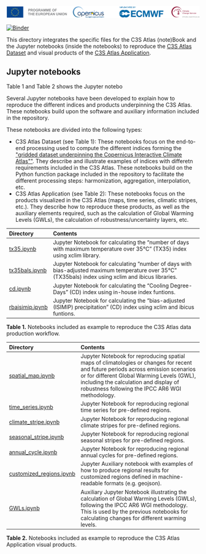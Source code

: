 ![logo](./notebooks/figures/LogoLine_horizon_C3S.png)

[![Binder](https://mybinder.org/badge_logo.svg)](https://mybinder.org/v2/gh/ecmwf-projects/c3s-atlas/tree/main/HEAD?urlpath=%2Fdoc%2Ftree%2Fhttps%3A%2F%2Fgithub.com%2Fecmwf-projects%2Fc3s-atlas%2Fblob%2Fmain%2Fbook%2Ftx35.ipynb)


This directory integrates the specific files for the C3S Atlas (note)Book and the Jupyter notebooks (inside the notebooks) to reproduce the [C3S Atlas Dataset](https://doi.org/10.24381/cds.h35hb680) and visual products of the [C3S Atlas Application](https://atlas.climate.copernicus.eu).

## Jupyter notebooks

Table 1 and Table 2 shows the Jupyter notebo

Several Jupyter notebooks have been developed to explain how to reproduce the different indices and products underpinning the C3S Atlas. These notebooks build upon the software and auxiliary information included in the repository.

These notebooks are divided into the following types: 
 - C3S Atlas Dataset (see Table 1): These notebooks focus on the end-to-end processing used to compute the different indices forming the ["gridded dataset underpinning the Copernicus Interactive Climate Atlas""](https://cds.climate.copernicus.eu/datasets/multi-origin-c3s-atlas?tab=overview). They describe and illustrate examples of indices with differetn requirements included in the C3S Atlas. These notebooks build on the Python function package included in the repository to facilitate the different processing steps: harmonization, aggregation, interpolation, etc.
 - C3S Atlas Application (see Table 2): These notebooks focus on the products visualized in the C3S Atlas (maps, time series, climatic stripes, etc.). They describe how to reproduce these products, as well as the auxiliary elements required, such as the calculation of Global Warming Levels (GWLs), the calculation of robustness/uncertainty layers, etc.


| Directory | Contents |
| :-------- | :------- |
| [tx35.ipynb](https://github.com/ecmwf-projects/c3s-atlas/blob/main/book/notebooks/tx35.ipynb) | Jupyter Notebook for calculating the “number of days with maximum temperature over 35°C” (TX35) index using xclim library. | 
| [tx35bals.ipynb](https://github.com/ecmwf-projects/c3s-atlas/blob/main/book/notebooks/tx35bals.ipynb) | Jupyter Notebook for calculating “number of days with bias-adjusted maximum temperature over 35°C” (TX35bals) index using xclim and ibicus libraries. |
| [cd.ipynb](https://github.com/ecmwf-projects/c3s-atlas/blob/main/book/notebooks/cd.ipynb) | Jupyter Notebook for calculating the “Cooling Degree-Days” (CD) index using in-house index funtions. |
| [rbaisimip.ipynb](https://github.com/ecmwf-projects/c3s-atlas/blob/main/book/notebooks/rbaisimip.ipynb) | Jupyter Notebook for calculating the “bias-adjusted (ISIMIP) precipitation” (CD) index using xclim and ibicus funtions. |

**Table 1.** Notebooks included as example to reproduce the C3S Atlas data production workflow.

| Directory | Contents |
| :-------- | :------- |
|  [spatial_map.ipynb](https://github.com/ecmwf-projects/c3s-atlas/blob/main/book/notebooks/spatial_map.ipynb) | Jupyter Notebook for reproducing spatial maps of climatologies or changes for recent and future periods across emission scenarios or for different Global Warming Levels (GWL), including the calculation and display of robustness following the IPCC AR6 WGI methodology.
|  [time_series.ipynb](https://github.com/ecmwf-projects/c3s-atlas/blob/main/book/notebooks/time_series.ipynb) | Jupyter Notebook for reproducing regional time series for pre-defined regions.
|  [climate_stripe.ipynb](https://github.com/ecmwf-projects/c3s-atlas/blob/main/book/notebooks/climate_stripes.ipynb) | Jupyter Notebook for reproducing regional climate stripes for pre-defined regions.
|  [seasonal_stripe.ipynb](https://github.com/ecmwf-projects/c3s-atlas/blob/main/book/notebooks/seasonal_stripes.ipynb) | Jupyter Notebook for reproducing regional seasonal stripes for pre-defined regions.
|  [annual_cycle.ipynb](https://github.com/ecmwf-projects/c3s-atlas/blob/main/book/notebooks/annual_cycle.ipynb) | Jupyter Notebook for reproducing regional annual cycles for pre-defined regions.
|  [customized_regions.ipynb](https://github.com/ecmwf-projects/c3s-atlas/blob/main/book/notebooks/customized_regions.ipynb) | Jupyter Auxiliary notebook with examples of how to produce regional results for customized regions defined in machine-readable formats (e.g. geojson).
|  [GWLs.ipynb](https://github.com/ecmwf-projects/c3s-atlas/blob/main/book/notebooks/GWLs.ipynb) | Auxiliary Jupyter Notebook illustrating the calculation of Global Warming Levels (GWLs), following the IPCC AR6 WGI methodology. This is used by the previous notebooks for calculating changes for different warming levels.

**Table 2.** Notebooks included as example to reproduce the C3S Atlas Application visual products.







